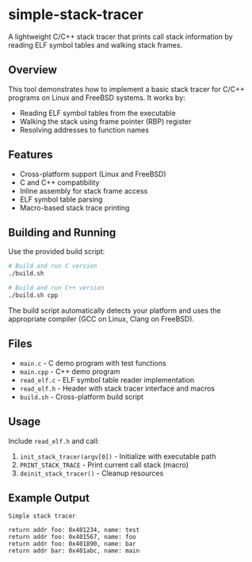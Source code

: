 # simple-stack-tracer

A lightweight C/C++ stack tracer that prints call stack information by reading ELF symbol tables and walking stack frames.

## Overview

This tool demonstrates how to implement a basic stack tracer for C/C++ programs on Linux and FreeBSD systems. It works by:
- Reading ELF symbol tables from the executable
- Walking the stack using frame pointer (RBP) register
- Resolving addresses to function names

## Features

- Cross-platform support (Linux and FreeBSD)
- C and C++ compatibility
- Inline assembly for stack frame access
- ELF symbol table parsing
- Macro-based stack trace printing

## Building and Running

Use the provided build script:

```bash
# Build and run C version
./build.sh

# Build and run C++ version  
./build.sh cpp
```

The build script automatically detects your platform and uses the appropriate compiler (GCC on Linux, Clang on FreeBSD).

## Files

- `main.c` - C demo program with test functions
- `main.cpp` - C++ demo program  
- `read_elf.c` - ELF symbol table reader implementation
- `read_elf.h` - Header with stack tracer interface and macros
- `build.sh` - Cross-platform build script

## Usage

Include `read_elf.h` and call:
1. `init_stack_tracer(argv[0])` - Initialize with executable path
2. `PRINT_STACK_TRACE` - Print current call stack (macro)
3. `deinit_stack_tracer()` - Cleanup resources

## Example Output

```
Simple stack tracer

return addr foo: 0x401234, name: test
return addr foo: 0x401567, name: foo  
return addr foo: 0x401890, name: bar
return addr bar: 0x401abc, name: main
```
